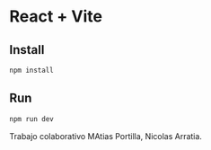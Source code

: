 # React + Vite

## Install

```bash
npm install
```

## Run

```bash
npm run dev
```
Trabajo colaborativo MAtias Portilla, Nicolas Arratia.